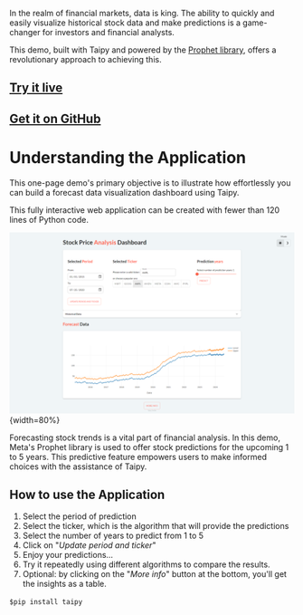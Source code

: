 In the realm of financial markets, data is king. The ability 
to quickly and easily visualize 
historical stock data and make predictions is a game-changer 
for investors and financial 
analysts. 

This demo, built with Taipy and powered by the 
[Prophet library](https://facebook.github.io/prophet/docs/quick_start.html),
offers a revolutionary approach to achieving this.

## [Try it live](https://stock-visualization.taipy.cloud/) 

## [Get it on GitHub](https://github.com/Avaiga/demo-stock-visualization)


# Understanding the Application
This one-page demo's primary objective is to illustrate how effortlessly you 
can build a forecast data visualization dashboard using Taipy. 

This fully interactive web application 
can be created with fewer than 120 lines of Python code.

![Stock Visualization](images/stock-visualization.png){width=80%}

Forecasting stock trends is a vital part of financial analysis. In this demo, Meta's Prophet 
library is used to offer stock predictions for the upcoming 1 to 5 years. This predictive 
feature empowers users to make informed choices with the assistance of Taipy.

## How to use the Application

1. Select the period of prediction
2. Select the ticker, which is the algorithm that will provide the predictions
3. Select the number of years to predict from 1 to 5
4. Click on "_Update period and ticker_"
5. Enjoy your predictions...
6. Try it repeatedly using different algorithms to compare the results.
7. Optional: by clicking on the "_More info_" button at the bottom, you'll get the insights as a 
    table.

```$pip install taipy```
